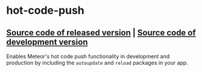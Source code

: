 # hot-code-push
[Source code of released version](https://github.com/meteor/meteor/tree/master/packages/hot-code-push) | [Source code of development version](https://github.com/meteor/meteor/tree/master/packages/hot-code-push)
---

Enables Meteor's hot code push functionality in development and production by
including the `autoupdate` and `reload` packages in your app.
